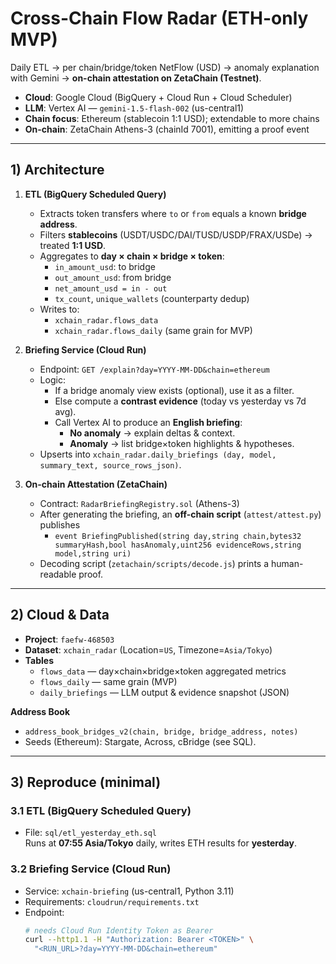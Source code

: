 # Cross-Chain Flow Radar (ETH-only MVP)

Daily ETL → per chain/bridge/token NetFlow (USD) → anomaly explanation with Gemini → **on-chain attestation on ZetaChain (Testnet)**.

- **Cloud**: Google Cloud (BigQuery + Cloud Run + Cloud Scheduler)
- **LLM**: Vertex AI — `gemini-1.5-flash-002` (us-central1)
- **Chain focus**: Ethereum (stablecoin 1:1 USD); extendable to more chains
- **On-chain**: ZetaChain Athens-3 (chainId 7001), emitting a proof event

---

## 1) Architecture

1. **ETL (BigQuery Scheduled Query)**
   - Extracts token transfers where `to` or `from` equals a known **bridge address**.
   - Filters **stablecoins** (USDT/USDC/DAI/TUSD/USDP/FRAX/USDe) → treated **1:1 USD**.
   - Aggregates to **day × chain × bridge × token**:
     - `in_amount_usd`: to bridge  
     - `out_amount_usd`: from bridge  
     - `net_amount_usd = in - out`  
     - `tx_count`, `unique_wallets` (counterparty dedup)
   - Writes to:
     - `xchain_radar.flows_data`
     - `xchain_radar.flows_daily` (same grain for MVP)

2. **Briefing Service (Cloud Run)**
   - Endpoint: `GET /explain?day=YYYY-MM-DD&chain=ethereum`
   - Logic:
     - If a bridge anomaly view exists (optional), use it as a filter.
     - Else compute a **contrast evidence** (today vs yesterday vs 7d avg).
     - Call Vertex AI to produce an **English briefing**:
       - **No anomaly** → explain deltas & context.
       - **Anomaly** → list bridge×token highlights & hypotheses.
   - Upserts into `xchain_radar.daily_briefings (day, model, summary_text, source_rows_json)`.

3. **On-chain Attestation (ZetaChain)**
   - Contract: `RadarBriefingRegistry.sol` (Athens-3)
   - After generating the briefing, an **off-chain script** (`attest/attest.py`) publishes
     - `event BriefingPublished(string day,string chain,bytes32 summaryHash,bool hasAnomaly,uint256 evidenceRows,string model,string uri)`
   - Decoding script (`zetachain/scripts/decode.js`) prints a human-readable proof.

---

## 2) Cloud & Data

- **Project**: `faefw-468503`
- **Dataset**: `xchain_radar` (Location=`US`, Timezone=`Asia/Tokyo`)
- **Tables**
  - `flows_data` — day×chain×bridge×token aggregated metrics
  - `flows_daily` — same grain (MVP)
  - `daily_briefings` — LLM output & evidence snapshot (JSON)

**Address Book**
- `address_book_bridges_v2(chain, bridge, bridge_address, notes)`
- Seeds (Ethereum): Stargate, Across, cBridge (see SQL).

---

## 3) Reproduce (minimal)

### 3.1 ETL (BigQuery Scheduled Query)
- File: `sql/etl_yesterday_eth.sql`  
  Runs at **07:55 Asia/Tokyo** daily, writes ETH results for **yesterday**.

### 3.2 Briefing Service (Cloud Run)
- Service: `xchain-briefing` (us-central1, Python 3.11)
- Requirements: `cloudrun/requirements.txt`
- Endpoint:
  ```bash
  # needs Cloud Run Identity Token as Bearer
  curl --http1.1 -H "Authorization: Bearer <TOKEN>" \
    "<RUN_URL>?day=YYYY-MM-DD&chain=ethereum"
